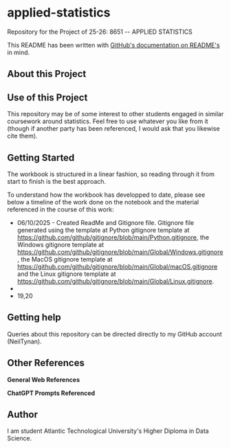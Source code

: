 # applied-statistics
Repository for the Project of 25-26: 8651 -- APPLIED STATISTICS

This README has been written with [GitHub's documentation on README's](https://docs.github.com/en/repositories/managing-your-repositorys-settings-and-features/customizing-your-repository/about-readmes) in mind.

## About this Project


## Use of this Project

This repository may be of some interest to other students engaged in similar coursework around statistics. Feel free to use whatever you like from it (though if another party has been referenced, I would ask that you likewise cite them).


## Getting Started

The workbook is structured in a linear fashion, so reading through it from start to finish is the best approach.

To understand how the workbook has developped to date, please see below a timeline of the work done on the notebook and the material referenced in the course of this work:

- 06/10/2025 - Created ReadMe and Gitignore file. Gitignore file generated using the template at Python gitignore template at https://github.com/github/gitignore/blob/main/Python.gitignore, the Windows gitignore template at https://github.com/github/gitignore/blob/main/Global/Windows.gitignore, the MacOS gitignore template at https://github.com/github/gitignore/blob/main/Global/macOS.gitignore and the Linux gitignore template at https://github.com/github/gitignore/blob/main/Global/Linux.gitignore.
-
- 19,20

## Getting help

Queries about this repository can be directed directly to my GitHub account (NeilTynan).


## Other References

**General Web References**

**ChatGPT Prompts Referenced**


## Author

I am student Atlantic Technological University's Higher Diploma in Data Science.
